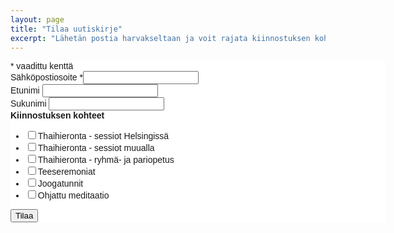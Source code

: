 ```yaml
---
layout: page
title: "Tilaa uutiskirje"
excerpt: "Lähetän postia harvakseltaan ja voit rajata kiinnostuksen kohteesi"
---
```


<div id="mc_embed_shell">
      <link href="//cdn-images.mailchimp.com/embedcode/classic-061523.css" rel="stylesheet" type="text/css">
  <style type="text/css">
        #mc_embed_signup{background:#fff; false;clear:left; font:14px Helvetica,Arial,sans-serif; width: 600px;}
        /* Add your own Mailchimp form style overrides in your site stylesheet or in this style block.
           We recommend moving this block and the preceding CSS link to the HEAD of your HTML file. */
</style>
<div id="mc_embed_signup">
    <form action="https://yoga.us5.list-manage.com/subscribe/post?u=f78f36b197eed9551e25ab6f8&amp;id=4754f6febd&amp;f_id=003818eaf0" method="post" id="mc-embedded-subscribe-form" name="mc-embedded-subscribe-form" class="validate" target="_blank">
        <div id="mc_embed_signup_scroll">
            <div class="indicates-required"><span class="asterisk">*</span> vaadittu kenttä </div>
            <div class="mc-field-group"><label for="mce-EMAIL">Sähköpostiosoite <span class="asterisk">*</span></label><input type="email" name="EMAIL" class="required email" id="mce-EMAIL" required="" value=""></div><div class="mc-field-group"><label for="mce-FNAME">Etunimi </label><input type="text" name="FNAME" class=" text" id="mce-FNAME" value=""></div><div class="mc-field-group"><label for="mce-LNAME">Sukunimi </label><input type="text" name="LNAME" class=" text" id="mce-LNAME" value=""></div><div class="mc-field-group input-group"><strong>Kiinnostuksen kohteet </strong><ul><li><input type="checkbox" name="group[383927][1]" id="mce-group[383927]-383927-0" value=""><label for="mce-group[383927]-383927-0">Thaihieronta - sessiot Helsingissä</label></li><li><input type="checkbox" name="group[383927][32]" id="mce-group[383927]-383927-1" value=""><label for="mce-group[383927]-383927-1">Thaihieronta - sessiot muualla</label></li><li><input type="checkbox" name="group[383927][2]" id="mce-group[383927]-383927-2" value=""><label for="mce-group[383927]-383927-2">Thaihieronta - ryhmä- ja pariopetus</label></li><li><input type="checkbox" name="group[383927][4]" id="mce-group[383927]-383927-3" value=""><label for="mce-group[383927]-383927-3">Teeseremoniat</label></li><li><input type="checkbox" name="group[383927][8]" id="mce-group[383927]-383927-4" value=""><label for="mce-group[383927]-383927-4">Joogatunnit</label></li><li><input type="checkbox" name="group[383927][16]" id="mce-group[383927]-383927-5" value=""><label for="mce-group[383927]-383927-5">Ohjattu meditaatio</label></li></ul></div>
        <div id="mce-responses" class="clear foot">
            <div class="response" id="mce-error-response" style="display: none;"></div>
            <div class="response" id="mce-success-response" style="display: none;"></div>
        </div>
    <div aria-hidden="true" style="position: absolute; left: -5000px;">
        /* real people should not fill this in and expect good things - do not remove this or risk form bot signups */
        <input type="text" name="b_f78f36b197eed9551e25ab6f8_4754f6febd" tabindex="-1" value="">
    </div>
        <div class="optionalParent">
            <div class="clear foot">
                <input type="submit" name="subscribe" id="mc-embedded-subscribe" class="button" value="Tilaa">
            </div>
        </div>
    </div>
</form>
</div>
<script type="text/javascript" src="//s3.amazonaws.com/downloads.mailchimp.com/js/mc-validate.js"></script><script type="text/javascript">(function($) {window.fnames = new Array(); window.ftypes = new Array();fnames[0]='EMAIL';ftypes[0]='email';fnames[1]='FNAME';ftypes[1]='text';fnames[2]='LNAME';ftypes[2]='text';/*
 * Translated default messages for the $ validation plugin.
 * Locale: FI
 */
$.extend($.validator.messages, {
	required: "T&auml;m&auml; kentt&auml; on pakollinen.",
	maxlength: $.validator.format("Voit sy&ouml;tt&auml;&auml; enint&auml;&auml;n {0} merkki&auml;."),
	minlength: $.validator.format("V&auml;hint&auml;&auml;n {0} merkki&auml;."),
	rangelength: $.validator.format("Sy&ouml;t&auml; v&auml;hint&auml;&auml;n {0} ja enint&auml;&auml;n {1} merkki&auml;."),
	email: "Sy&ouml;t&auml; oikea s&auml;hk&ouml;postiosoite.",
	url: "Sy&ouml;t&auml; oikea URL osoite.",
	date: "Sy&ouml;t&auml; oike p&auml;iv&auml;m&auml;&auml;r&auml;.",
	dateISO: "Sy&ouml;t&auml; oike p&auml;iv&auml;m&auml;&auml;r&auml; (VVVV-MM-DD).",
	number: "Sy&ouml;t&auml; numero.",
	digits: "Sy&ouml;t&auml; pelk&auml;st&auml;&auml;n numeroita.",
	equalTo: "Sy&ouml;t&auml; sama arvo uudestaan.",
	range: $.validator.format("Sy&ouml;t&auml; arvo {0} ja {1} v&auml;lilt&auml;."),
	max: $.validator.format("Sy&ouml;t&auml; arvo joka on yht&auml; suuri tai suurempi kuin {0}."),
	min: $.validator.format("Sy&ouml;t&auml; arvo joka on pienempi tai yht&auml; suuri kuin {0}."),
	creditcard: "Sy&ouml;t&auml; voimassa oleva luottokorttinumero."
});}(jQuery));var $mcj = jQuery.noConflict(true);</script></div>
